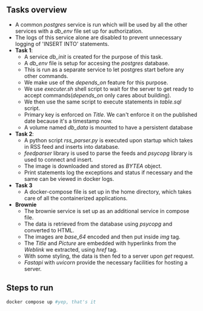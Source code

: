 ## Tasks overview ##
- A common <i>postgres</i> service is run which will be used by all the other services with a <i>db_env</i> file set up for authorization.
- The logs of this service alone are disabled to prevent unnecessary logging of 'INSERT INTO' statements.
- <b>Task 1</b>:
    - A service <i>db_init</i> is created for the purpose of this task.
    - A <i>db_env</i> file is setup for accesing the <i>postgres</i> database.
    - This is run as a separate service to let postgres start before any other commands.
    - We make use of the <i>depends_on</i> feature for this purpose.
    - We use <i>executer.sh</i> shell script to wait for the server to get ready to accept commands(<i>depends_on</i> only cares about building).
    - We then use the same script to execute statements in <i>table.sql</i> script.
    - Primary key is enforced on <i>Title</i>. We can't enforce it on the published date because it's a timestamp now.
    - A volume named <i>db_data</i> is mounted to have a persistent database
- <b>Task 2</b>:
    - A python script <i>rss_parser.py</i> is executed upon startup which takes in RSS feed and inserts into database.
    - <i>feedparser</i> library is used to parse the feeds and <i>psycopg</i> library is used to connect and insert.
    - The image is downloaded and stored as <i>BYTEA</i> object.
    - Print statements log the exceptions and status if necessary and the same can be viewed in docker logs.
- <b>Task 3</b>
    - A docker-compose file is set up in the home directory, which takes care of all the containerized applications.
- <b>Brownie</b>
    - The brownie service is set up as an additional service in compose file.
    - The data is retrieved from the database using <i>psycopg</i> and converted to HTML.
    - The images are <i>base_64</i> encoded and then put inside <i>img</i> tag.
    - The <i>Title</i> and <i>Picture</i> are embedded with hyperlinks from the <i>Weblink</i> we extracted, using <i>href</i> tag.
    - With some styling, the data is then fed to a server upon <i>get</i> request.
    - <i>Fastapi</i> with <i>uvicorn</i> provide the necessary facilities for hosting a server.

## Steps to run ##
  ```bash
  docker compose up #yep, that's it
